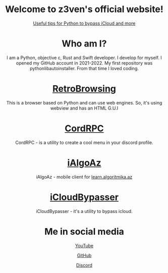 <div class="webpage" align="center">
<h1>Welcome to z3ven's official website!</h1> 
<a href="tips.md"><p>Useful tips for Python to bypass iCloud and more</p></a>
<h1>Who am I?</h1>
<p>I am a Python, objective c, Rust and Swift developer. I develop for myself. I opened my GitHub account in 2021-2022. My first repository was pythonlibautoinstaller. From that time I loved coding.</p>
<a href="https://github.com/z3ven/RetroBrowsing"><h1>RetroBrowsing</h1></a>
<p>This is a browser based on Python and can use web engines. So, it's using webview and has an HTML G.U.I</p>

# [CordRPC](https://github.com/z3ven/CordRPC)
CordRPC - is a utility to create a cool menu in your discord profile.
# [iAlgoAz](https://github.com/z3ven/iAlgoAz)
iAlgoAz - mobile client for [learn.algoritmika.az](https://learn.algoritmika.az)
# [iCloudBypasser](https://github.com/z3ven/icloud_bypasser/)
iCloudBypasser - it's a utility to bypass icloud.

# Me in social media

[YouTube](https://youtube.com/@thez3ven/)

[GitHub](https://github.com/z3ven)

[Discord](https://discord.com/users/925458300416450560/)


</div>



